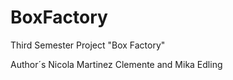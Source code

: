 # BoxFactory
Third Semester Project "Box Factory"

Author´s
Nicola Martinez Clemente and Mika Edling 
